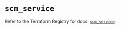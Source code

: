 # `scm_service`

Refer to the Terraform Registry for docs: [`scm_service`](https://registry.terraform.io/providers/paloaltonetworks/scm/1.0.2/docs/resources/service).
